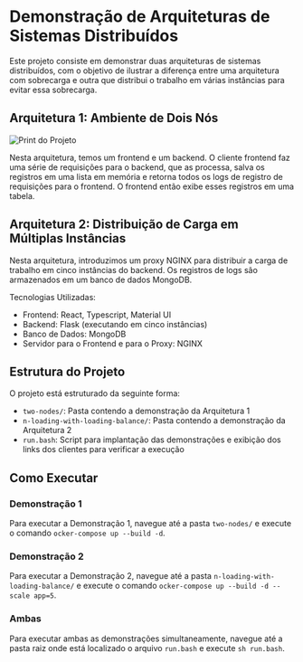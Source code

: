 # Demonstração de Arquiteturas de Sistemas Distribuídos

Este projeto consiste em demonstrar duas arquiteturas de sistemas distribuídos, com o objetivo de ilustrar a diferença entre uma arquitetura com sobrecarga e outra que distribui o trabalho em várias instâncias para evitar essa sobrecarga.


## Arquitetura 1: Ambiente de Dois Nós

![Print do Projeto](https://raw.githubusercontent.com/wilson-castro/DEMONSTRA-O-SISTEMAS-DISTRIBUIDOS/main/images/sd-demos.jpeg)

Nesta arquitetura, temos um frontend e um backend. O cliente frontend faz uma série de requisições para o backend, que as processa, salva os registros em uma lista em memória e retorna todos os logs de registro de requisições para o frontend. O frontend então exibe esses registros em uma tabela.

## Arquitetura 2: Distribuição de Carga em Múltiplas Instâncias

Nesta arquitetura, introduzimos um proxy NGINX para distribuir a carga de trabalho em cinco instâncias do backend. Os registros de logs são armazenados em um banco de dados MongoDB.

Tecnologias Utilizadas:
- Frontend: React, Typescript, Material UI
- Backend: Flask (executando em cinco instâncias)
- Banco de Dados: MongoDB
- Servidor para o Frontend e para o Proxy: NGINX

## Estrutura do Projeto

O projeto está estruturado da seguinte forma:
- `two-nodes/`: Pasta contendo a demonstração da Arquitetura 1
- `n-loading-with-loading-balance/`: Pasta contendo a demonstração da Arquitetura 2
- `run.bash`: Script para implantação das demonstrações e exibição dos links dos clientes para verificar a execução

## Como Executar

### Demonstração 1
Para executar a Demonstração 1, navegue até a pasta `two-nodes/` e execute o comando `ocker-compose up --build -d`.

### Demonstração 2
Para executar a Demonstração 2, navegue até a pasta `n-loading-with-loading-balance/` e execute o comando `ocker-compose up --build -d --scale app=5`.

### Ambas
Para executar ambas as demonstrações simultaneamente, navegue até a pasta raiz onde está localizado o arquivo `run.bash` e execute `sh run.bash`.

